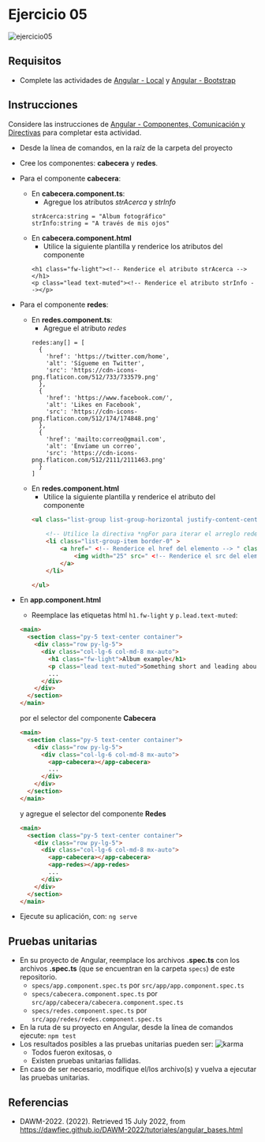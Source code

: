 # Ejercicio 05

![ejercicio05](imagenes/ejercicio05.png)


## Requisitos

* Complete las actividades de [Angular - Local](https://dawfiec.github.io/DAWM/tutoriales/angular_local.html) y [Angular - Bootstrap](https://dawfiec.github.io/DAWM/tutoriales/angular_bootstrap.html)

## Instrucciones

Considere las instrucciones de [Angular - Componentes, Comunicación y Directivas](https://dawfiec.github.io/DAWM/tutoriales/angular_bases.html) para completar esta actividad.

* Desde la línea de comandos, en la raíz de la carpeta del proyecto 
* Cree los componentes: **cabecera** y **redes**.
* Para el componente **cabecera**:
	+ En **cabecera.component.ts**:
		- Agregue los atributos _strAcerca_ y _strInfo_
		```
		strAcerca:string = "Album fotográfico"
        strInfo:string = "A través de mis ojos"
		```
	+ En **cabecera.component.html**
		- Utilice la siguiente plantilla y renderice los atributos del componente
		```
		<h1 class="fw-light"><!-- Renderice el atributo strAcerca --></h1>
        <p class="lead text-muted"><!-- Renderice el atributo strInfo --></p>
		```
* Para el componente **redes**:
	+ En **redes.component.ts**:
		- Agregue el atributo _redes_
		```
		redes:any[] = [
		  {
	        'href': 'https://twitter.com/home',
	        'alt': 'Sígueme en Twitter',
	        'src': 'https://cdn-icons-png.flaticon.com/512/733/733579.png'
	      },
	      {
	        'href': 'https://www.facebook.com/',
	        'alt': 'Likes en Facebook',
	        'src': 'https://cdn-icons-png.flaticon.com/512/174/174848.png'
	      },
	      {
	        'href': 'mailto:correo@gmail.com',
	        'alt': 'Envíame un correo',
	        'src': 'https://cdn-icons-png.flaticon.com/512/2111/2111463.png'
	      }
		]
		```
	+ En **redes.component.html**
		- Utilice la siguiente plantilla y renderice el atributo del componente
		```html
		<ul class="list-group list-group-horizontal justify-content-center mb-5">
			
			<!-- Utilice la directiva *ngFor para iterar el arreglo redes -->
			<li class="list-group-item border-0" >
				<a href=" <!-- Renderice el href del elemento --> " class="text-primary">
					<img width="25" src=" <!-- Renderice el src del elemento --> " alt=" <!-- Renderice el alt del elemento --> ">
				</a>
			</li>

		</ul>
		```
* En **app.component.html**
	+ Reemplace las etiquetas html `h1.fw-light` y `p.lead.text-muted`:

	```html
	<main>
	  <section class="py-5 text-center container">
	    <div class="row py-lg-5">
	      <div class="col-lg-6 col-md-8 mx-auto">
	        <h1 class="fw-light">Album example</h1>
	        <p class="lead text-muted">Something short and leading about the collection below—its contents, the creator, etc. Make it short and sweet, but not too short so folks don’t simply skip over it entirely.</p>
	        ...
	      </div>
	    </div>
	  </section>
	</main>
	```
	por el selector del componente **Cabecera**

	```html
    <main>
	  <section class="py-5 text-center container">
	    <div class="row py-lg-5">
	      <div class="col-lg-6 col-md-8 mx-auto">
	        <app-cabecera></app-cabecera>
	        ...
	      </div>
	    </div>
	  </section>
	</main>
	```

	y agregue el selector del componente **Redes**

	```html
    <main>
	  <section class="py-5 text-center container">
	    <div class="row py-lg-5">
	      <div class="col-lg-6 col-md-8 mx-auto">
	        <app-cabecera></app-cabecera>
	        <app-redes></app-redes>
	        ...
	      </div>
	    </div>
	  </section>
	</main>
	```
* Ejecute su aplicación, con: `ng serve`


## Pruebas unitarias

* En su proyecto de Angular, reemplace los archivos **.spec.ts** con los archivos **.spec.ts** (que se encuentran en la carpeta `specs`) de este repositorio.
	+ `specs/app.component.spec.ts` por `src/app/app.component.spec.ts`
	+ `specs/cabecera.component.spec.ts` por `src/app/cabecera/cabecera.component.spec.ts`
	+ `specs/redes.component.spec.ts` por `src/app/redes/redes.component.spec.ts`
* En la ruta de su proyecto en Angular, desde la línea de comandos ejecute: `npm test`
* Los resultados posibles a las pruebas unitarias pueden ser: 
	![karma](imagenes/karma.png)
	+ Todos fueron exitosas, o
	+ Existen pruebas unitarias fallidas.
* En caso de ser necesario, modifique el/los archivo(s) y vuelva a ejecutar las pruebas unitarias. 

## Referencias 

* DAWM-2022. (2022). Retrieved 15 July 2022, from https://dawfiec.github.io/DAWM-2022/tutoriales/angular_bases.html
